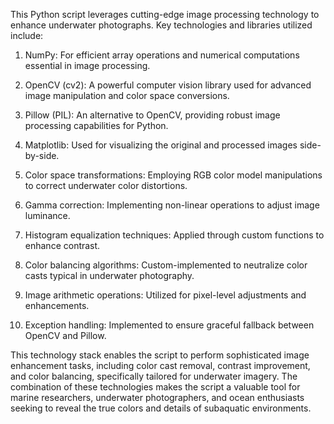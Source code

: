 This Python script leverages cutting-edge image processing technology to enhance underwater photographs. Key technologies and libraries utilized include:

1. NumPy: For efficient array operations and numerical computations essential in image processing.

2. OpenCV (cv2): A powerful computer vision library used for advanced image manipulation and color space conversions.

3. Pillow (PIL): An alternative to OpenCV, providing robust image processing capabilities for Python.

4. Matplotlib: Used for visualizing the original and processed images side-by-side.

5. Color space transformations: Employing RGB color model manipulations to correct underwater color distortions.

6. Gamma correction: Implementing non-linear operations to adjust image luminance.

7. Histogram equalization techniques: Applied through custom functions to enhance contrast.

8. Color balancing algorithms: Custom-implemented to neutralize color casts typical in underwater photography.

9. Image arithmetic operations: Utilized for pixel-level adjustments and enhancements.

10. Exception handling: Implemented to ensure graceful fallback between OpenCV and Pillow.

This technology stack enables the script to perform sophisticated image enhancement tasks, including color cast removal, contrast improvement, and color balancing, specifically tailored for underwater imagery. The combination of these technologies makes the script a valuable tool for marine researchers, underwater photographers, and ocean enthusiasts seeking to reveal the true colors and details of subaquatic environments.